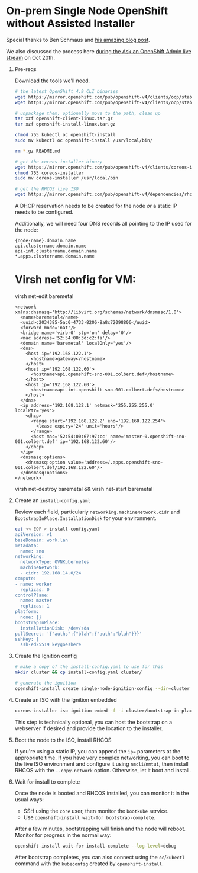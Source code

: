 # On-prem Single Node OpenShift without Assisted Installer

Special thanks to Ben Schmaus and [his amazing blog post](https://schmaustech.blogspot.com/2021/09/deploy-disconnected-single-node.html).

We also discussed the process here [during the Ask an OpenShift Admin live stream](https://youtu.be/eh9E1gelZew?t=2268) on Oct 20th.

1. Pre-reqs
   
   Download the tools we'll need.
   
   ```bash
   # the latest OpenShift 4.9 CLI binaries
   wget https://mirror.openshift.com/pub/openshift-v4/clients/ocp/stable-4.9/openshift-client-linux.tar.gz
   wget https://mirror.openshift.com/pub/openshift-v4/clients/ocp/stable-4.9/openshift-install-linux.tar.gz

   # unpackage them, optionally move to the path, clean up
   tar xzf openshift-client-linux.tar.gz
   tar xzf openshift-install-linux.tar.gz
   
   chmod 755 kubectl oc openshift-install
   sudo mv kubectl oc openshift-install /usr/local/bin/

   rm *.gz README.md

   # get the coreos-installer binary
   wget https://mirror.openshift.com/pub/openshift-v4/clients/coreos-installer/latest/coreos-installer
   chmod 755 coreos-installer
   sudo mv coreos-installer /usr/local/bin

   # get the RHCOS live ISO
   wget https://mirror.openshift.com/pub/openshift-v4/dependencies/rhcos/4.9/latest/rhcos-live.x86_64.iso
   ```
   
   A DHCP reservation needs to be created for the node _or_ a static IP needs to be configured.

   Additionally, we will need four DNS records all pointing to the IP used for the node:
   
   ```
   {node-name}.domain.name
   api.clustername.domain.name
   api-int.clustername.domain.name
   *.apps.clustername.domain.name
   ```
   
   # Virsh net config for VM:
   
   virsh net-edit baremetal
   
   ```
   <network xmlns:dnsmasq='http://libvirt.org/schemas/network/dnsmasq/1.0'>
     <name>baremetal</name>
     <uuid>c2034385-5ac0-4733-8206-8a8c72098806</uuid>
     <forward mode='nat'/>
     <bridge name='virbr0' stp='on' delay='0'/>
     <mac address='52:54:00:3d:c2:fa'/>
     <domain name='baremetal' localOnly='yes'/>
     <dns>
       <host ip='192.168.122.1'>
         <hostname>gateway</hostname>
       </host>
       <host ip='192.168.122.60'>
         <hostname>api.openshift-sno-001.colbert.def</hostname>
       </host>
       <host ip='192.168.122.60'>
         <hostname>api-int.openshift-sno-001.colbert.def</hostname>
       </host>
     </dns>
     <ip address='192.168.122.1' netmask='255.255.255.0' localPtr='yes'>
       <dhcp>
         <range start='192.168.122.2' end='192.168.122.254'>
           <lease expiry='24' unit='hours'/>
         </range>
         <host mac='52:54:00:67:97:cc' name='master-0.openshift-sno-001.colbert.def' ip='192.168.122.60'/>
       </dhcp>
     </ip>
     <dnsmasq:options>
       <dnsmasq:option value='address=/.apps.openshift-sno-001.colbert.def/192.168.122.60'/>
     </dnsmasq:options>
   </network>
   ```

   virsh net-destroy baremetal && virsh net-start baremetal

   
1. Create an `install-config.yaml`
   
   Review each field, particularly `networking.machineNetwork.cidr` and `BootstrapInPlace.InstallationDisk` for your environment.

   ```bash
   cat << EOF > install-config.yaml
   apiVersion: v1
   baseDomain: work.lan
   metadata:
     name: sno
   networking:
     networkType: OVNKubernetes
     machineNetwork:
     - cidr: 192.168.14.0/24
   compute:
   - name: worker
     replicas: 0
   controlPlane:
     name: master
     replicas: 1
   platform:
     none: {}
   bootstrapInPlace:
     installationDisk: /dev/sda
   pullSecret: '{"auths":{"blah":{"auth":"blah"}}}'
   sshKey: |
     ssh-ed25519 keygoeshere
   ```
   
1. Create the Ignition config
   
   ```bash
   # make a copy of the install-config.yaml to use for this
   mkdir cluster && cp install-config.yaml cluster/

   # generate the ignition
   openshift-install create single-node-ignition-config --dir=cluster
   ```
   
1. Create an ISO with the Ignition embedded
   
   ```bash
   coreos-installer iso ignition embed -f -i cluster/bootstrap-in-place-for-live-iso.ign rhcos-live.x86_64.iso
   ```
   
   This step is technically optional, you can host the bootstrap on a webserver if desired and provide the location to the installer.

1. Boot the node to the ISO, install RHCOS
   
   If you're using a static IP, you can append the `ip=` parameters at the appropriate time. If you have very complex networking, you can boot to the live ISO environment and configure it using `nmcli`/`nmtui`, then install RHCOS with the `--copy-network` option. Otherwise, let it boot and install.
   
1. Wait for install to complete
   
   Once the node is booted and RHCOS installed, you can monitor it in the usual ways:
   
   * SSH using the `core` user, then monitor the `bootkube` service.
   * Use `openshift-install wait-for bootstrap-complete`.

   After a few minutes, bootstrapping will finish and the node will reboot. Monitor for progress in the normal way:
   
   ```bash
   openshift-install wait-for install-complete --log-level=debug
   ```
   
   After bootstrap completes, you can also connect using the `oc`/`kubectl` command with the `kubeconfig` created by `openshift-install`.
